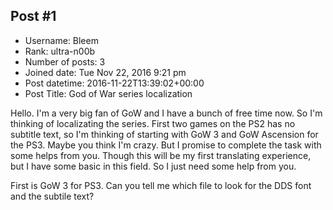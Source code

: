 ## Post #1
- Username: Bleem
- Rank: ultra-n00b
- Number of posts: 3
- Joined date: Tue Nov 22, 2016 9:21 pm
- Post datetime: 2016-11-22T13:39:02+00:00
- Post Title: God of War series localization

Hello. I'm a very big fan of GoW and I have a bunch of free time now. So I'm thinking of localizating the series.
First two games on the PS2 has no subtitle text, so I'm thinking of starting with GoW 3 and GoW Ascension for the PS3.
Maybe you think I'm crazy. But I promise to complete the task with some helps from you. Though this will be my first translating experience, but I have some basic in this field. So I just need some help from you.

First is GoW 3 for PS3.
Can you tell me which file to look for the DDS font and the subtile text?
